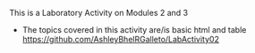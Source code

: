 This is a Laboratory Activity on Modules 2 and 3
 - The topics covered in this activity are/is basic html and table
https://github.com/AshleyBhelRGalleto/LabActivity02

